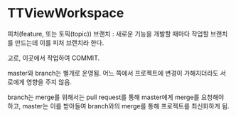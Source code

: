 # TTViewWorkspace
피처(feature, 또는 토픽(topic)) 브랜치
 : 새로운 기능을 개발할 때마다 작업할 브랜치를 만드는데 이를 피처 브랜치라 한다. 
 
 고로, 이곳에서 작업하여 COMMIT.


master와 branch는 별개로 운영됨.
어느 쪽에서 프로젝트에 변경이 가해지더라도 서로에게 영향을 주지 않음.

branch는 merge를 위해서는 pull request를 통해 master에게 merge를 요청해야 하고, 
master는 이를 받아들여 branch와의 merge를 통해 프로젝트를 최신화하게 됨.
